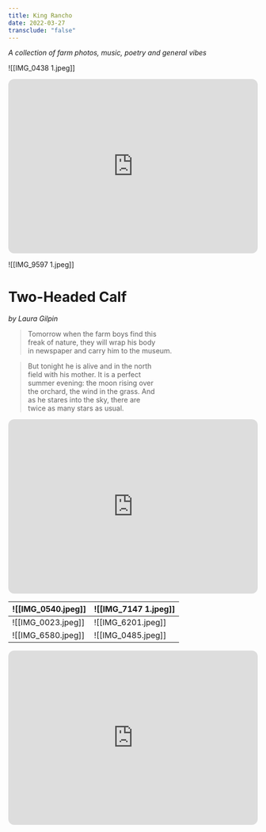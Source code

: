 ```yaml
---
title: King Rancho
date: 2022-03-27
transclude: "false"
---
```

*A collection of farm photos, music, poetry and general vibes*

![[IMG_0438 1.jpeg]]

<iframe style="border-radius:12px" src="https://open.spotify.com/embed/playlist/0MNxnTqfWjuiioL7adgGT3?utm_source=generator" width="100%" height="352" frameBorder="0" allowfullscreen="" allow="autoplay; clipboard-write; encrypted-media; fullscreen; picture-in-picture" loading="lazy"></iframe>

![[IMG_9597 1.jpeg]]
# Two-Headed Calf
*by Laura Gilpin*

>Tomorrow when the farm boys find this  
freak of nature, they will wrap his body  
in newspaper and carry him to the museum.

>But tonight he is alive and in the north  
field with his mother. It is a perfect  
summer evening: the moon rising over  
the orchard, the wind in the grass. And  
as he stares into the sky, there are  
twice as many stars as usual.

<iframe style="border-radius:12px" src="https://open.spotify.com/embed/playlist/1vNyBwkgiKDFar6IcNFv4O?utm_source=generator" width="100%" height="352" frameBorder="0" allowfullscreen="" allow="autoplay; clipboard-write; encrypted-media; fullscreen; picture-in-picture" loading="lazy"></iframe>

| ![[IMG_0540.jpeg]] | ![[IMG_7147 1.jpeg]] |
| ------------------ | -------------------- |
| ![[IMG_0023.jpeg]] | ![[IMG_6201.jpeg]]   |
| ![[IMG_6580.jpeg]] | ![[IMG_0485.jpeg]]   |
<iframe style="border-radius:12px" src="https://open.spotify.com/embed/playlist/0740z9BV8dOa93mkZpQCIm?utm_source=generator" width="100%" height="352" frameBorder="0" allowfullscreen="" allow="autoplay; clipboard-write; encrypted-media; fullscreen; picture-in-picture" loading="lazy"></iframe>
